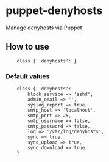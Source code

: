 # puppet-denyhosts

Manage denyhosts via Puppet

## How to use

```
    class { 'denyhosts': }
```

### Default values
```
    class { 'denyhosts':
        block_service => 'sshd',
        admin_email => '',
        syslog_report => true,
        smtp_host => 'localhost',
        smtp_port => 25,
        smtp_username => false,
        smtp_password => false,
        log => '/var/log/denyhosts',
        sync => true,
        sync_upload => true,
        sync_download => true,
    }
```
